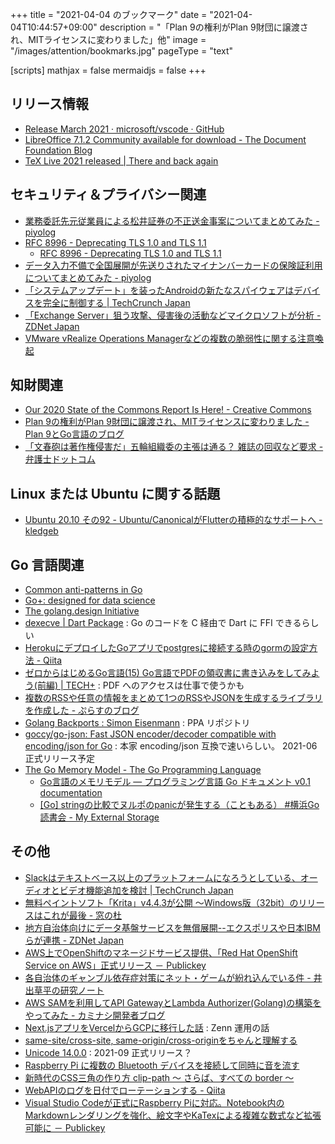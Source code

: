 +++
title = "2021-04-04 のブックマーク"
date =  "2021-04-04T10:44:57+09:00"
description = "「Plan 9の権利がPlan 9財団に譲渡され、MITライセンスに変わりました」他"
image = "/images/attention/bookmarks.jpg"
pageType = "text"

[scripts]
  mathjax = false
  mermaidjs = false
+++

## リリース情報

- [Release March 2021 · microsoft/vscode · GitHub](https://github.com/microsoft/vscode/releases/tag/1.55.0)
- [LibreOffice 7.1.2 Community available for download - The Document Foundation Blog](https://blog.documentfoundation.org/blog/2021/04/01/libreoffice-712/)
- [TeX Live 2021 released | There and back again](https://www.preining.info/blog/2021/04/tex-live-2021-released/)

## セキュリティ＆プライバシー関連

- [業務委託先元従業員による松井証券の不正送金事案についてまとめてみた - piyolog](https://piyolog.hatenadiary.jp/entry/2021/03/28/040339)
- [RFC 8996 - Deprecating TLS 1.0 and TLS 1.1](https://tools.ietf.org/html/rfc8996)
  - [RFC 8996 - Deprecating TLS 1.0 and TLS 1.1](https://datatracker.ietf.org/doc/rfc8996/)
- [データ入力不備で全国展開が先送りされたマイナンバーカードの保険証利用についてまとめてみた - piyolog](https://piyolog.hatenadiary.jp/entry/2021/03/29/064822)
- [「システムアップデート」を装ったAndroidの新たなスパイウェアはデバイスを完全に制御する  |  TechCrunch Japan](https://jp.techcrunch.com/2021/03/28/2021-03-26-android-malware-system-update/)
- [「Exchange Server」狙う攻撃、侵害後の活動などマイクロソフトが分析 - ZDNet Japan](https://japan.zdnet.com/article/35168489/)
- [VMware vRealize Operations Managerなどの複数の脆弱性に関する注意喚起](https://www.jpcert.or.jp/at/2021/at210016.html)

## 知財関連

- [Our 2020 State of the Commons Report Is Here! - Creative Commons](https://creativecommons.org/2021/03/18/our-2020-state-of-the-commons-report-is-here/)
- [Plan 9の権利がPlan 9財団に譲渡され、MITライセンスに変わりました - Plan 9とGo言語のブログ](https://blog.lufia.org/entry/2021/03/30/212951)
- [「文春砲は著作権侵害だ」五輪組織委の主張は通る？ 雑誌の回収など要求 - 弁護士ドットコム](https://www.bengo4.com/c_23/n_12905/)

## Linux または Ubuntu に関する話題

- [Ubuntu 20.10 その92 - Ubuntu/CanonicalがFlutterの積極的なサポートへ - kledgeb](https://kledgeb.blogspot.com/2021/03/ubuntu-2010-92-ubuntucanonicalflutter.html)

## Go 言語関連

- [Common anti-patterns in Go](https://deepsourcehq.hashnode.dev/common-anti-patterns-in-go?guid=none&deviceId=34ccee2b-aa0e-45dd-8b01-c1960e802720)
- [Go+: designed for data science](https://goplus.org/)
- [The golang.design Initiative](https://golang.design/)
- [dexecve | Dart Package](https://pub.dev/packages/dexecve) : Go のコードを C 経由で Dart に FFI できるらしい
- [HerokuにデプロイしたGoアプリでpostgresに接続する時のgormの設定方法 - Qiita](https://qiita.com/Piyopanman/items/da3071ea5e27566c3ac5)
- [ゼロからはじめるGo言語(15) Go言語でPDFの領収書に書き込みをしてみよう(前編) | TECH+](https://news.mynavi.jp/article/gogogo-15/) : PDF へのアクセスは仕事で使うかも
- [複数のRSSや任意の情報をまとめて1つのRSSやJSONを生成するライブラリを作成した - ぷらすのブログ](https://blog.p1ass.com/posts/feeder/)
- [Golang Backports : Simon Eisenmann](https://launchpad.net/%7Elongsleep/+archive/ubuntu/golang-backports/+index) : PPA リポジトリ
- [goccy/go-json: Fast JSON encoder/decoder compatible with encoding/json for Go](https://github.com/goccy/go-json) : 本家 encoding/json 互換で速いらしい。 2021-06 正式リリース予定
- [The Go Memory Model - The Go Programming Language](https://golang.org/ref/mem)
  - [Go言語のメモリモデル — プログラミング言語 Go ドキュメント v0.1 documentation](http://go.shibu.jp/go_mem.html)
  - [[Go] stringの比較でヌルポのpanicが発生する（こともある） #横浜Go読書会 - My External Storage](https://budougumi0617.github.io/2021/03/31/go-string-null-pointer-panic/)

## その他

- [Slackはテキストベース以上のプラットフォームになろうとしている、オーディオとビデオ機能追加を検討  |  TechCrunch Japan](https://jp.techcrunch.com/2021/03/29/2021-03-26-slack-wants-to-be-more-than-a-text-based-messaging-platform/)
- [無料ペイントソフト「Krita」v4.4.3が公開 ～Windows版（32bit）のリリースはこれが最後 - 窓の杜](https://forest.watch.impress.co.jp/docs/news/1314934.html)
- [地方自治体向けにデータ基盤サービスを無償展開--エクスポリスや日本IBMらが連携 - ZDNet Japan](https://japan.zdnet.com/article/35168505/)
- [AWS上でOpenShiftのマネージドサービス提供、「Red Hat OpenShift Service on AWS」正式リリース － Publickey](https://www.publickey1.jp/blog/21/awsopenshiftred_hat_openshift_service_on_aws.html)
- [各自治体のギャンブル依存症対策にネット・ゲームが紛れ込んでいる件 - 井出草平の研究ノート](https://ides.hatenablog.com/entry/2021/03/29/143045)
- [AWS SAMを利用してAPI GatewayとLambda Authorizer(Golang)の構築をやってみた - カミナシ開発者ブログ](https://kaminashi-developer.hatenablog.jp/entry/2021/03/30/111529)
- [Next.jsアプリをVercelからGCPに移行した話](https://zenn.dev/catnose99/articles/5e9547a5c207e3) : Zenn 運用の話
- [same-site/cross-site, same-origin/cross-originをちゃんと理解する](https://zenn.dev/agektmr/articles/f8dcd345a88c97)
- [Unicode 14.0.0](https://unicode.org/versions/Unicode14.0.0/) : 2021-09 正式リリース？
- [Raspberry Pi に複数の Bluetooth デバイスを接続して同時に音を流す](https://zenn.dev/noraworld/articles/pulseaudio-bluetooth)
- [新時代のCSS三角の作り方 clip-path 〜 さらば、すべての border 〜](https://zenn.dev/seya/articles/f642acf1c47358)
- [WebAPIのログを日付でローテーションする - Qiita](https://qiita.com/UT_EE/items/beb8e0a7fa3ea2c929b4)
- [Visual Studio Codeが正式にRaspberry Piに対応。Notebook内のMarkdownレンダリングを強化、絵文字やKaTexによる複雑な数式など拡張可能に － Publickey](https://www.publickey1.jp/blog/21/visual_studio_coderaspberry_pimarkdownkatex.html)
